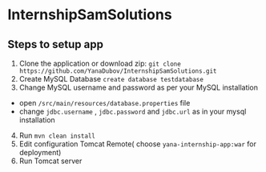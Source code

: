 # InternshipSamSolutions
## Steps to setup app
1. Clone the application or download zip:
  `git clone https://github.com/YanaDubov/InternshipSamSolutions.git `
2. Create MySQL Database
  ` create database testdatabase `
3. Change MySQL username and password as per your MySQL installation
  + open ` /src/main/resources/database.properties ` file
  + change ` jdbc.username ` , ` jdbc.password ` and ` jdbc.url ` as in your mysql installation
4. Run `mvn clean install`
5. Edit configuration Tomcat Remote( choose ` yana-internship-app:war ` for deployment)
6. Run Tomcat server
